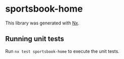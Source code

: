 # sportsbook-home

This library was generated with [Nx](https://nx.dev).

## Running unit tests

Run `nx test sportsbook-home` to execute the unit tests.
